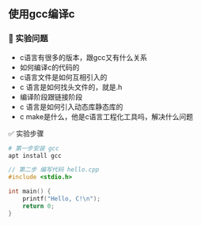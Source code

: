 
## 使用gcc编译c


### 🙋 实验问题 

  - c语言有很多的版本，跟gcc又有什么关系
  - 如何编译c的代码的
  - c语言文件是如何互相引入的
  - c 语言是如何找头文件的，就是.h
  - 编译阶段跟链接阶段
  - c 语言是如何引入动态库静态库的
  - c make是什么，他是c语言工程化工具吗，解决什么问题
  
✅ 实验步骤
 ```bash
 # 第一步安装 gcc
 apt install gcc
 ```

```c
// 第二步 编写代码 hello.cpp
#include <stdio.h>

int main() {
    printf("Hello, C!\n");
    return 0;
}
```

